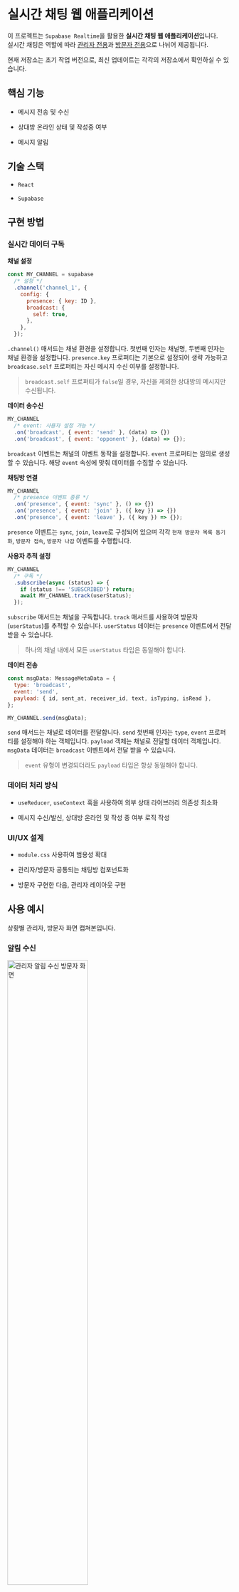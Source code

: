 # 실시간 채팅 웹 애플리케이션

이 프로젝트는 `Supabase Realtime`을 활용한 **실시간 채팅 웹 애플리케이션**입니다.  
실시간 채팅은 역할에 따라 [관리자 전용](https://github.com/inseong01/realtime-chat-admin)과 [방문자 전용](https://github.com/inseong01/realtime-chat-client)으로 나뉘어 제공됩니다.

현재 저장소는 초기 작업 버전으로, 최신 업데이트는 각각의 저장소에서 확인하실 수 있습니다.

## 핵심 기능

- 메시지 전송 및 수신

- 상대방 온라인 상태 및 작성중 여부

- 메시지 알림

## 기술 스택

- `React`

- `Supabase`

## 구현 방법

### 실시간 데이터 구독

**채널 설정**

```js
const MY_CHANNEL = supabase
  /* 설정 */
  .channel('channel_1', {
    config: {
      presence: { key: ID },
      broadcast: {
        self: true,
      },
    },
  });
```

`.channel()` 매서드는 채널 환경을 설정합니다. 첫번째 인자는 채널명, 두번째 인자는 채널 환경을 설정합니다. `presence.key` 프로퍼티는 기본으로 설정되어 생략 가능하고 `broadcase.self` 프로퍼티는 자신 메시지 수신 여부를 설정합니다.

> `broadcast.self` 프로퍼티가 `false`일 경우, 자신을 제외한 상대방의 메시지만 수신됩니다.

**데이터 송수신**

```js
MY_CHANNEL
  /* event: 사용자 설정 가능 */
  .on('broadcast', { event: 'send' }, (data) => {})
  .on('broadcast', { event: 'opponent' }, (data) => {});
```

`broadcast` 이벤트는 채널의 이벤트 동작을 설정합니다. `event` 프로퍼티는 임의로 생성할 수 있습니다. 해당 `event` 속성에 맞춰 데이터를 수집할 수 있습니다.

**채팅방 연결**

```js
MY_CHANNEL
  /* presence 이벤트 종류 */
  .on('presence', { event: 'sync' }, () => {})
  .on('presence', { event: 'join' }, ({ key }) => {})
  .on('presence', { event: 'leave' }, ({ key }) => {});
```

`presence` 이벤트는 `sync`, `join`, `leave`로 구성되어 있으며 각각 `현재 방문자 목록 동기화`, `방문자 접속`, `방문자 나감` 이벤트를 수행합니다.

**사용자 추적 설정**

```js
MY_CHANNEL
  /* 구독 */
  .subscribe(async (status) => {
    if (status !== 'SUBSCRIBED') return;
    await MY_CHANNEL.track(userStatus);
  });
```

`subscribe` 매서드는 채널을 구독합니다. `track` 매서드를 사용하여 방문자(`userStatus`)를 추적할 수 있습니다. `userStatus` 데이터는 `presence` 이벤트에서 전달 받을 수 있습니다.

> 하나의 채널 내에서 모든 `userStatus` 타입은 동일해야 합니다.

**데이터 전송**

```js
const msgData: MessageMetaData = {
  type: 'broadcast',
  event: 'send',
  payload: { id, sent_at, receiver_id, text, isTyping, isRead },
};

MY_CHANNEL.send(msgData);
```

`send` 매서드는 채널로 데이터를 전달합니다. `send` 첫번째 인자는 `type`, `event` 프로퍼티를 설정해야 하는 객체입니다. `payload` 객체는 채널로 전달할 데이터 객체입니다. `msgData` 데이터는 `broadcast` 이벤트에서 전달 받을 수 있습니다.

> `event` 유형이 변경되더라도 `payload` 타입은 항상 동일해야 합니다.

### 데이터 처리 방식

- `useReducer`, `useContext` 훅을 사용하여 외부 상태 라이브러리 의존성 최소화

- 메시지 수신/발신, 상대방 온라인 및 작성 중 여부 로직 작성

### UI/UX 설계

- `module.css` 사용하여 범용성 확대

- 관리자/방문자 공통되는 채팅방 컴포넌트화

- 방문자 구현한 다음, 관리자 레이아웃 구현

## 사용 예시

상황별 관리자, 방문자 화면 캡쳐본입니다.

### 알림 수신

<img src="./md/src/chat-admin-alert.png" width="60%" alt="관리자 알림 수신 방문자 화면" />

<img src="./md/src/chat-visitor-alert.png" width="60%" alt="방문자 알림 수신 관리자 화면" />

### 입력중

<img src="./md/src/chat-admin-typing.png" width="60%" alt="관리자 입력중 방문자 화면" />

<img src="./md/src/chat-visitor-typing.png" width="60%" alt="방문자 입력중 관리자 화면" />

### 오프라인

<img src="./md/src/chat-admin-offline.png" width="60%" alt="관리자 오프라인 상황 방문자 화면" />

<img src="./md/src/chat-visitor-offline.png" width="60%" alt="방문자 오프라인 상황 관리자 화면" />

### 시범 영상

<video controls width="60%">
  <source src="https://github.com/user-attachments/assets/9fadcdad-f9c2-47e6-88d1-ea2acfd7257f" type="video/mp4">
  여러분의 브라우저는 HTML5 동영상을 지원하지 않습니다.
</video>
